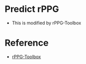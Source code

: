 # Predict rPPG 
- This is modified by rPPG-Toolbox
# Reference
- [rPPG-Toolbox](https://github.com/ubicomplab/rPPG-Toolbox)